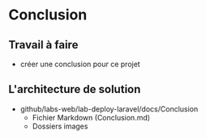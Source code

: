 # Conclusion
## Travail à faire 
- créer une conclusion pour ce projet

## L'architecture de solution 
- github/labs-web/lab-deploy-laravel/docs/Conclusion
  - Fichier Markdown (Conclusion.md)
  - Dossiers images
